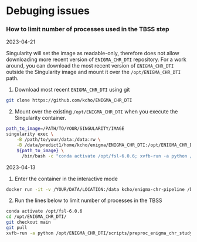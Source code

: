 # Debuging issues


### How to limit number of processes used in the TBSS step

2023-04-21

Singularity will set the image as readable-only, therefore does not allow downloading more recent version of `ENIGMA_CHR_DTI` repository. For a work around, you can download the most recent version of `ENIGMA_CHR_DTI` outside the Singularity image and mount it over the `/opt/ENIGMA_CHR_DTI` path.

1. Download most recent `ENIGMA_CHR_DTI` using git

```sh
git clone https://github.com/kcho/ENIGMA_CHR_DTI
```

2. Mount over the existing `/opt/ENIGMA_CHR_DTI` when you execute the Singularity container.

```sh
path_to_image=/PATH/TO/YOUR/SINGULARITY/IMAGE
singularity exec \
    -B /path/to/your/data:/data:rw \
    -B /data/predict1/home/kcho/enigma/ENIGMA_CHR_DTI:/opt/ENIGMA_CHR_DTI \
    ${path_to_image} \
      /bin/bash -c "conda activate /opt/fsl-6.0.6; xvfb-run -a python /opt/ENIGMA_CHR_DTI/scripts/preproc_enigma_chr_study.py -b /data -n 4"
```


2023-04-13


1. Enter the container in the interactive mode

```sh
docker run -it -v /YOUR/DATA/LOCATION:/data kcho/enigma-chr-pipeline /bin/bash
```

2. Run the lines below to limit number of processes in the TBSS
```sh
conda activate /opt/fsl-6.0.6
cd /opt/ENIGMA_CHR_DTI/
git checkout main
git pull
xvfb-run -a python /opt/ENIGMA_CHR_DTI/scripts/preproc_enigma_chr_study.py -b /data -n 4
```
